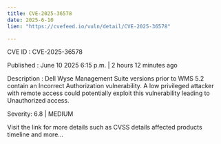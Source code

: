 ```yaml
---
title: CVE-2025-36578
date: 2025-6-10
lien: "https://cvefeed.io/vuln/detail/CVE-2025-36578"

---
```


CVE ID : CVE-2025-36578

Published :  June 10
2025
6:15 p.m. | 2 hours
12 minutes ago

Description : Dell Wyse Management Suite
versions prior to WMS 5.2
contain an Incorrect Authorization vulnerability. A low privileged attacker with remote access could potentially exploit this vulnerability
leading to Unauthorized access.

Severity: 6.8 | MEDIUM

Visit the link for more details
such as CVSS details
affected products
timeline
and more...
